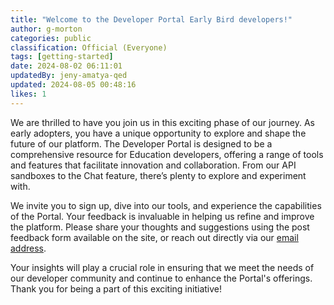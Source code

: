```yaml
---
title: "Welcome to the Developer Portal Early Bird developers!"
author: g-morton
categories: public
classification: Official (Everyone)
tags: [getting-started]
date: 2024-08-02 06:11:01 
updatedBy: jeny-amatya-qed
updated: 2024-08-05 00:48:16 
likes: 1
---
```


We are thrilled to have you join us in this exciting phase of our journey. As early adopters, you have a unique opportunity to explore and shape the future of our platform. The Developer Portal is designed to be a comprehensive resource for Education developers, offering a range of tools and features that facilitate innovation and collaboration. From our API sandboxes to the Chat feature, there’s plenty to explore and experiment with.

We invite you to sign up, dive into our tools, and experience the capabilities of the Portal. Your feedback is invaluable in helping us refine and improve the platform. Please share your thoughts and suggestions using the post feedback form available on the site, or reach out directly via our [email address](mailto:developerportal@qed.qld.gov.au).

Your insights will play a crucial role in ensuring that we meet the needs of our developer community and continue to enhance the Portal's offerings. Thank you for being a part of this exciting initiative!